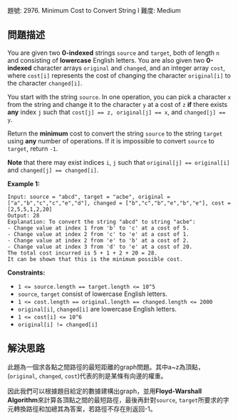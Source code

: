 題號: 2976. Minimum Cost to Convert String I
難度: Medium

## 問題描述
You are given two **0-indexed** strings `source` and `target`, both of length `n` and consisting of **lowercase** English letters. You are also given two **0-indexed** character arrays `original` and `changed`, and an integer array `cost`, where `cost[i]` represents the cost of changing the character `original[i]` to the character `changed[i]`.

You start with the string `source`. In one operation, you can pick a character `x` from the string and change it to the character `y` at a cost of `z` **if** there exists **any** index `j` such that `cost[j] == z, original[j] == x`, and `changed[j] == y`.

Return the **minimum** cost to convert the string `source` to the string `target` using **any** number of operations. If it is impossible to convert `source` to `target`, return `-1`.

**Note** that there may exist indices `i`, `j` such that `original[j] == original[i]` and `changed[j] == changed[i]`.

**Example 1:**
```
Input: source = "abcd", target = "acbe", original = ["a","b","c","c","e","d"], changed = ["b","c","b","e","b","e"], cost = [2,5,5,1,2,20]
Output: 28
Explanation: To convert the string "abcd" to string "acbe":
- Change value at index 1 from 'b' to 'c' at a cost of 5.
- Change value at index 2 from 'c' to 'e' at a cost of 1.
- Change value at index 2 from 'e' to 'b' at a cost of 2.
- Change value at index 3 from 'd' to 'e' at a cost of 20.
The total cost incurred is 5 + 1 + 2 + 20 = 28.
It can be shown that this is the minimum possible cost.
```

**Constraints:**

- `1 <= source.length == target.length <= 10^5`
- `source`, `target` consist of lowercase English letters.
- `1 <= cost.length == original.length == changed.length <= 2000`
- `original[i]`, `changed[i]` are lowercase English letters.
- `1 <= cost[i] <= 10^6`
- `original[i] != changed[i]`


## 解決思路
此題為一個求各點之間路徑的最短距離的graph問題。其中a~z為頂點，(`original`, `changed`, `cost`)代表的則是某條有向邊的權重。

因此我們可以根據題目給定的數據建構出graph，並用**Floyd-Warshall Algorithm**來計算各頂點之間的最短路徑，最後再針對`source`, `target`所要求的字元轉換路徑和加總其為答案，若路徑不存在則返回-1。

